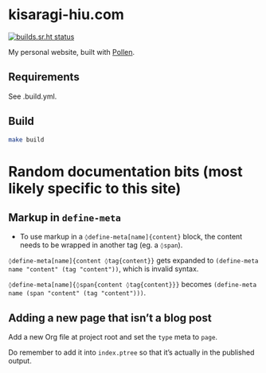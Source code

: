 # kisaragi-hiu.com

[![builds.sr.ht status](https://builds.sr.ht/~kisaragi_hiu/kisaragi-hiu.com/commits/.build.yml.svg)](https://builds.sr.ht/~kisaragi_hiu/kisaragi-hiu.com/commits/.build.yml?)

My personal website, built with [Pollen](https://github.com/mbutterick/pollen).

## Requirements

See .build.yml.

## Build

```sh
make build
```

# Random documentation bits (most likely specific to this site)

## Markup in `define-meta`

- To use markup in a `◊define-meta[name]{content}` block, the content needs to be wrapped in another tag (eg. a `◊span`).

`◊define-meta[name]{content ◊tag{content}}` gets expanded to `(define-meta name "content" (tag "content"))`, which is invalid syntax.

`◊define-meta[name]{◊span{content ◊tag{content}}}` becomes `(define-meta name (span "content" (tag "content")))`.

## Adding a new page that isn’t a blog post

Add a new Org file at project root and set the `type` meta to `page`.

Do remember to add it into `index.ptree` so that it’s actually in the published output.
